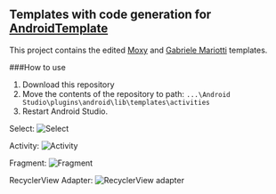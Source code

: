 ## Templates with code generation for [AndroidTemplate](https://github.com/NoNews/AndroidTemplate "GitHub link")

This project contains the edited [Moxy](https://github.com/Arello-Mobile/Moxy/tree/master/moxy-templates) and [Gabriele Mariotti](https://github.com/gabrielemariotti/AndroidStudioTemplate) templates.

###How to use
1. Download this repository
2. Move  the contents of the repository to path: `...\Android Studio\plugins\android\lib\templates\activities`
3. Restart Android Studio.



Select:
![](https://github.com/NoNews/CodeGeneration/blob/master/images/select.jpg "Select")

Activity:
![](https://github.com/NoNews/CodeGeneration/blob/master/images/activity.jpg "Activity")

Fragment:
![](https://github.com/NoNews/CodeGeneration/blob/master/images/fragment.jpg "Fragment")

RecyclerView Adapter:
![](https://github.com/NoNews/CodeGeneration/blob/master/images/adapter.jpg "RecyclerView adapter")
